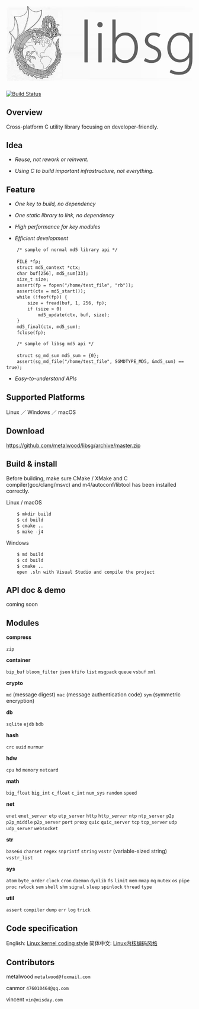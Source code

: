 # ![](res/image/logo.png)

[![Build Status](https://travis-ci.org/metalwood/libsg.svg?branch=master)](https://travis-ci.org/metalwood/libsg)

## Overview

Cross-platform C utility library focusing on developer-friendly.

## Idea

* *Reuse, not rework or reinvent.*

* *Using C to build important infrastructure, not everything.*

## Feature

* *One key to build, no dependency*

* *One static library to link, no dependency*

* *High performance for key modules*

* *Efficient development*

```
    /* sample of normal md5 library api */

    FILE *fp;
    struct md5_context *ctx;
    char buf[256], md5_sum[33];
    size_t size;
    assert(fp = fopen("/home/test_file", "rb"));
    assert(ctx = md5_start());
    while (!feof(fp)) {
        size = fread(buf, 1, 256, fp);
        if (size > 0)
            md5_update(ctx, buf, size);
    }
    md5_final(ctx, md5_sum);
    fclose(fp);
```

```
    /* sample of libsg md5 api */

    struct sg_md_sum md5_sum = {0};
    assert(sg_md_file("/home/test_file", SGMDTYPE_MD5, &md5_sum) == true);
```

* *Easy-to-understand APIs*

## Supported Platforms

Linux ／ Windows ／ macOS

## Download

https://github.com/metalwood/libsg/archive/master.zip

## Build & install

Before building, make sure CMake / XMake and C compiler(gcc/clang/msvc) and m4/autoconf/libtool has been installed correctly.

Linux / macOS

        $ mkdir build
        $ cd build
        $ cmake ..
        $ make -j4

Windows

        $ md build
        $ cd build
        $ cmake ..
        open .sln with Visual Studio and compile the project

## API doc & demo

coming soon

## Modules

**compress**

`zip`

**container**

`bip_buf` `bloom_filter` `json` `kfifo` `list` `msgpack` `queue` `vsbuf` `xml`

**crypto**

`md` (message digest) `mac` (message authentication code) `sym` (symmetric encryption)

**db**

`sqlite` `ejdb` `bdb`

**hash**

`crc` `uuid` `murmur`

**hdw**

`cpu` `hd` `memory` `netcard`

**math**

`big_float` `big_int` `c_float` `c_int` `num_sys` `random` `speed`

**net**

`enet` `enet_server` `etp` `etp_server` `http` `http_server` `ntp` `ntp_server` `p2p` `p2p_middle` `p2p_server` `port` `proxy` `quic` `quic_server` `tcp` `tcp_server` `udp` `udp_server` `websocket`

**str**

`base64` `charset` `regex` `snprintf` `string` `vsstr` (variable-sized string) `vsstr_list`

**sys**

`atom` `byte_order` `clock` `cron` `daemon` `dynlib` `fs` `limit` `mem` `mmap` `mq` `mutex` `os` `pipe` `proc` `rwlock` `sem` `shell` `shm` `signal` `sleep` `spinlock` `thread` `type`

**util**

`assert` `compiler` `dump` `err` `log` `trick`

## Code specification

English: [Linux kernel coding style](https://www.kernel.org/doc/Documentation/CodingStyle)            简体中文: [Linux内核编码风格](http://www.cnblogs.com/baochuan/archive/2013/04/08/3006615.html)

## Contributors

metalwood `metalwood@foxmail.com`

canmor `476010464@qq.com`

vincent `vin@misday.com`
